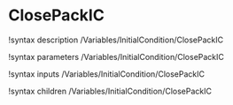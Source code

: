 <!-- MOOSE Documentation Stub: Remove this when content is added. -->

# ClosePackIC

!syntax description /Variables/InitialCondition/ClosePackIC

!syntax parameters /Variables/InitialCondition/ClosePackIC

!syntax inputs /Variables/InitialCondition/ClosePackIC

!syntax children /Variables/InitialCondition/ClosePackIC

